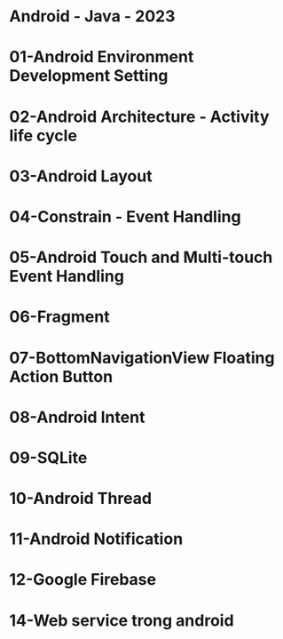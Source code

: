 # Android - Java - 2023
# 01-Android Environment Development Setting
# 02-Android Architecture - Activity life cycle
# 03-Android Layout
# 04-Constrain - Event Handling
# 05-Android Touch and Multi-touch Event Handling
# 06-Fragment
# 07-BottomNavigationView Floating Action Button
# 08-Android Intent
# 09-SQLite
# 10-Android Thread
# 11-Android Notification
# 12-Google Firebase
# 14-Web service trong android
